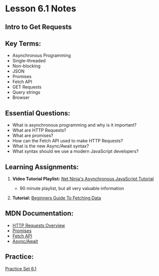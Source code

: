 # Lesson 6.1 Notes

## Intro to Get Requests

## Key Terms:

- Asynchronous Programming
- Single-threaded
- Non-blocking
- JSON
- Promises
- Fetch API
- GET Requests
- Query strings
- Browser

## Essential Questions:

- What is asynchronous programming and why is it important?
- What are HTTP Requests? 
- What are promises?
- How can the Fetch API used to make HTTP Requests?
- What is the new Async/Await syntax? 
- What syntax should we use a modern JavaScript developers?

## Learning Assignments:

1. **Video Tutorial Playlist:** [Net Ninja's Asynchronous JavaScript Tutorial](https://www.youtube.com/playlist?list=PL4cUxeGkcC9jx2TTZk3IGWKSbtugYdrlu)
   * 90 minute playlist, but all very valuable information

2. **Tutorial:** [Beginners Guide To Fetching Data](https://dev.to/bjhaid_93/beginners-guide-to-fetching-data-with-ajax-fetch-api--asyncawait-3m1l)

## MDN Documentation:

 * [HTTP Requests Overview](https://developer.mozilla.org/en-US/docs/Web/HTTP/Methods)
 * [Promises](https://developer.mozilla.org/en-US/docs/Web/JavaScript/Reference/Global_Objects/Promise)
 * [Fetch API](https://developer.mozilla.org/en-US/docs/Web/API/Fetch_API)
 * [Async/Await](https://developer.mozilla.org/en-US/docs/Web/JavaScript/Reference/Statements/async_function)


## Practice:

[Practice Set 6.1](./practice)
